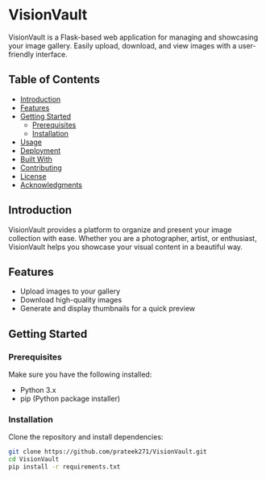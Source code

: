 # VisionVault

VisionVault is a Flask-based web application for managing and showcasing your image gallery. Easily upload, download, and view images with a user-friendly interface.

## Table of Contents

- [Introduction](#introduction)
- [Features](#features)
- [Getting Started](#getting-started)
  - [Prerequisites](#prerequisites)
  - [Installation](#installation)
- [Usage](#usage)
- [Deployment](#deployment)
- [Built With](#built-with)
- [Contributing](#contributing)
- [License](#license)
- [Acknowledgments](#acknowledgments)

## Introduction

VisionVault provides a platform to organize and present your image collection with ease. Whether you are a photographer, artist, or enthusiast, VisionVault helps you showcase your visual content in a beautiful way.

## Features

- Upload images to your gallery
- Download high-quality images
- Generate and display thumbnails for a quick preview

## Getting Started

### Prerequisites

Make sure you have the following installed:

- Python 3.x
- pip (Python package installer)

### Installation

Clone the repository and install dependencies:

```bash
git clone https://github.com/prateek271/VisionVault.git
cd VisionVault
pip install -r requirements.txt
